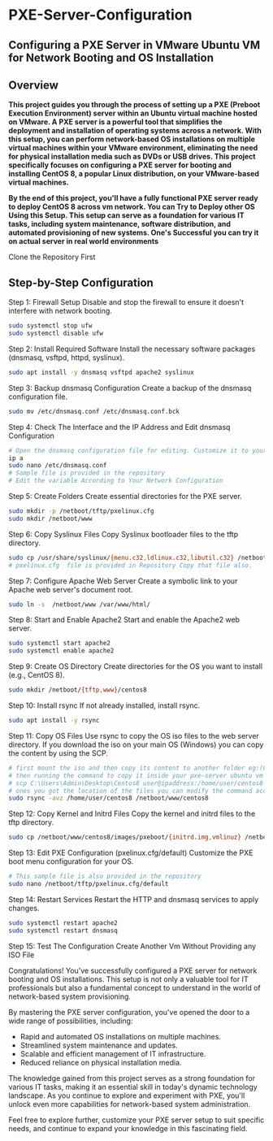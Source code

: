 # PXE-Server-Configuration
## Configuring a PXE Server in VMware Ubuntu VM for Network Booting and OS Installation
## Overview
**This project guides you through the process of setting up a PXE (Preboot Execution Environment) server within an Ubuntu virtual machine hosted on VMware. A PXE server is a powerful tool that simplifies the deployment and installation of operating systems across a network. With this setup, you can perform network-based OS installations on multiple virtual machines within your VMware environment, eliminating the need for physical installation media such as DVDs or USB drives. This project specifically focuses on configuring a PXE server for booting and installing CentOS 8, a popular Linux distribution, on your VMware-based virtual machines.**

**By the end of this project, you'll have a fully functional PXE server ready to deploy CentOS 8 across vm network. You can Try to Deploy other OS Using this Setup. This setup can serve as a foundation for various IT tasks, including system maintenance, software distribution, and automated provisioning of new systems. One's Successful you can try it on actual server in real world environments**

Clone the Repository First 


## Step-by-Step Configuration
Step 1: Firewall Setup
Disable and stop the firewall to ensure it doesn't interfere with network booting.
```bash
sudo systemctl stop ufw
sudo systemctl disable ufw
```
Step 2: Install Required Software
Install the necessary software packages (dnsmasq, vsftpd, httpd, syslinux).
```bash
sudo apt install -y dnsmasq vsftpd apache2 syslinux
```
Step 3: Backup dnsmasq Configuration
Create a backup of the dnsmasq configuration file.
```bash
sudo mv /etc/dnsmasq.conf /etc/dnsmasq.conf.bck
```

Step 4: Check The Interface and the IP Address and Edit dnsmasq Configuration
```bash
# Open the dnsmasq configuration file for editing. Customize it to your network settings.
ip a
sudo nano /etc/dnsmasq.conf
# Sample file is provided in the repository
# Edit the variable According to Your Network Configuration  
```
Step 5: Create Folders
Create essential directories for the PXE server.
```bash
sudo mkdir -p /netboot/tftp/pxelinux.cfg
sudo mkdir /netboot/www
```
Step 6: Copy Syslinux Files
Copy Syslinux bootloader files to the tftp directory.
```bash
sudo cp /usr/share/syslinux/{menu.c32,ldlinux.c32,libutil.c32} /netboot/tftp
# pxelinux.cfg  file is provided in Repository Copy that file also. 
```
Step 7: Configure Apache Web Server
Create a symbolic link to your Apache web server's document root.
```bash
sudo ln -s  /netboot/www /var/www/html/
```
Step 8: Start and Enable Apache2
Start and enable the Apache2 web server.
```bash
sudo systemctl start apache2
sudo systemctl enable apache2
```
Step 9: Create OS Directory
Create directories for the OS you want to install (e.g., CentOS 8).
```bash
sudo mkdir /netboot/{tftp,www}/centos8
```
Step 10: Install rsync
If not already installed, install rsync.
```bash
sudo apt install -y rsync
```
Step 11: Copy OS Files
Use rsync to copy the OS iso files to the web server directory.
If you download the iso on your main OS (Windows) you can copy the content by using the SCP.   
```bash
# first mount the iso and then copy its content to another folder eg:(Centos8)
# then running the command to copy it inside your pxe-server ubuntu vm
# scp C:\Users\Admin\Desktop\Centos8 user@ipaddress:/home/user/centos8
# ones you got the location of the files you can modify the command accordingly
sudo rsync -avz /home/user/centos8 /netboot/www/centos8
```
Step 12: Copy Kernel and Initrd Files
Copy the kernel and initrd files to the tftp directory.
```bash
sudo cp /netboot/www/centos8/images/pxeboot/{initrd.img,vmlinuz} /netboot/tftp/centos8/
```
Step 13: Edit PXE Configuration (pxelinux.cfg/default)
Customize the PXE boot menu configuration for your OS.
```bash
# This sample file is also provided in the repository
sudo nano /netboot/tftp/pxelinux.cfg/default
```
Step 14: Restart Services
Restart the HTTP and dnsmasq services to apply changes.
```bash
sudo systemctl restart apache2
sudo systemctl restart dnsmasq
```
Step 15: Test The Configuration 
Create Another Vm Without Providing any ISO File




Congratulations! You've successfully configured a PXE server for network booting and OS installations. This setup is not only a valuable tool for IT professionals but also a fundamental concept to understand in the world of network-based system provisioning.

By mastering the PXE server configuration, you've opened the door to a wide range of possibilities, including:

- Rapid and automated OS installations on multiple machines.
- Streamlined system maintenance and updates.
- Scalable and efficient management of IT infrastructure.
- Reduced reliance on physical installation media.

The knowledge gained from this project serves as a strong foundation for various IT tasks, making it an essential skill in today's dynamic technology landscape. As you continue to explore and experiment with PXE, you'll unlock even more capabilities for network-based system administration.

Feel free to explore further, customize your PXE server setup to suit specific needs, and continue to expand your knowledge in this fascinating field.
